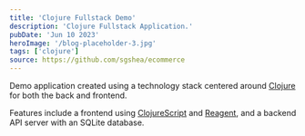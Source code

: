 ```yaml
---
title: 'Clojure Fullstack Demo'
description: 'Clojure Fullstack Application.'
pubDate: 'Jun 10 2023'
heroImage: '/blog-placeholder-3.jpg'
tags: ['clojure']
source: https://github.com/sgshea/ecommerce
---
```


Demo application created using a technology stack centered around [Clojure](https://clojure.org/) for both the back and frontend.

Features include a frontend using [ClojureScript](https://clojurescript.org/) and [Reagent](https://reagent-project.github.io/), and a backend API server with an SQLite database.